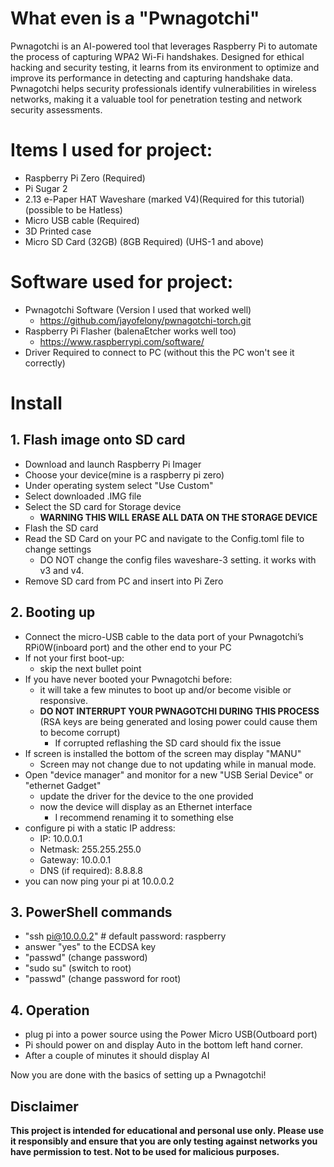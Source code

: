# What even is a "Pwnagotchi"

  Pwnagotchi is an AI-powered tool that leverages Raspberry Pi to automate the process of capturing WPA2 Wi-Fi handshakes. Designed for ethical hacking and security testing, it learns from its environment to optimize and improve its performance in detecting and capturing handshake data. Pwnagotchi helps security professionals identify vulnerabilities in wireless networks, making it a valuable tool for penetration testing and network security assessments.

# Items I used for project:

  - Raspberry Pi Zero (Required)
  - Pi Sugar 2
  - 2.13 e-Paper HAT Waveshare (marked V4)(Required for this tutorial)(possible to be Hatless) 
  - Micro USB cable (Required)
  - 3D Printed case
  - Micro SD Card (32GB) (8GB Required) (UHS-1 and above)

# Software used for project:
 - Pwnagotchi Software (Version I used that worked well)
    - https://github.com/jayofelony/pwnagotchi-torch.git
  - Raspberry Pi Flasher (balenaEtcher works well too)
    - https://www.raspberrypi.com/software/
  - Driver Required to connect to PC (without this the PC won't see it correctly)

# Install

## 1. Flash image onto SD card
  - Download and launch Raspberry Pi Imager 
  - Choose your device(mine is a raspberry pi zero)
  - Under operating system select "Use Custom"
  - Select downloaded .IMG file
  - Select the SD card for Storage device
      - **WARNING THIS WILL ERASE ALL DATA ON THE STORAGE DEVICE**
  - Flash the SD card
  - Read the SD Card on your PC and navigate to the Config.toml file to change settings
      - DO NOT change the config files waveshare-3 setting. it works with v3 and v4.
  - Remove SD card from PC and insert into Pi Zero 

## 2. Booting up
  - Connect the micro-USB cable to the data port of your Pwnagotchi’s RPi0W(inboard port) and the other end to your PC
  - If not your first boot-up:
      - skip the next bullet point
  - If you have never booted your Pwnagotchi before:
      - it will take a few minutes to boot up and/or become visible or responsive.
      - **DO NOT INTERRUPT YOUR PWNAGOTCHI DURING THIS PROCESS** (RSA keys are being generated and losing power could cause them to become corrupt)
          - If corrupted reflashing the SD card should fix the issue
  - If screen is installed the bottom of the screen may display "MANU"
      - Screen may not change due to not updating while in manual mode.
  - Open "device manager" and monitor for a new "USB Serial Device" or "ethernet Gadget"
      - update the driver for the device to the one provided
      - now the device will display as an Ethernet interface
          - I recommend renaming it to something else
  - configure pi with a static IP address:
      - IP: 10.0.0.1
      - Netmask: 255.255.255.0
      - Gateway: 10.0.0.1
      - DNS (if required): 8.8.8.8
  - you can now ping your pi at 10.0.0.2

## 3. PowerShell commands
  - "ssh pi@10.0.0.2" # default password: raspberry
  - answer "yes" to the ECDSA key
  - "passwd" (change password)
  - "sudo su" (switch to root)
  - "passwd" (change password for root)

## 4. Operation
  - plug pi into a power source using the Power Micro USB(Outboard port)
  - Pi should power on and display Auto in the bottom left hand corner.
  - After a couple of minutes it should display AI

Now you are done with the basics of setting up a Pwnagotchi!

## Disclaimer

**This project is intended for educational and personal use only. Please use it responsibly and ensure that you are only testing against networks you have permission to test. Not to be used for malicious purposes.**
